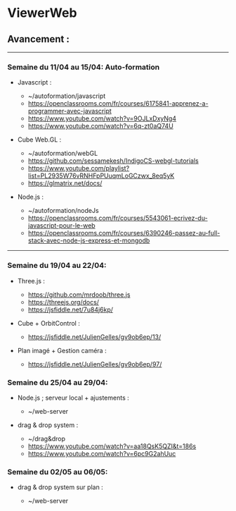 # ViewerWeb

## Avancement :

---

### Semaine du 11/04 au 15/04: Auto-formation

- Javascript :

  - ~/autoformation/javascript
  - https://openclassrooms.com/fr/courses/6175841-apprenez-a-programmer-avec-javascript
  - https://www.youtube.com/watch?v=9OJLxDxyNg4
  - https://www.youtube.com/watch?v=6q-zt0aQ74U

- Cube Web.GL :

  - ~/autoformation/webGL
  - https://github.com/sessamekesh/IndigoCS-webgl-tutorials
  - https://www.youtube.com/playlist?list=PL2935W76vRNHFpPUuqmLoGCzwx_8eq5yK
  - https://glmatrix.net/docs/

- Node.js :

  - ~/autoformation/nodeJs
  - https://openclassrooms.com/fr/courses/5543061-ecrivez-du-javascript-pour-le-web
  - https://openclassrooms.com/fr/courses/6390246-passez-au-full-stack-avec-node-js-express-et-mongodb

---

### Semaine du 19/04 au 22/04:

- Three.js :

  - https://github.com/mrdoob/three.js
  - https://threejs.org/docs/
  - https://jsfiddle.net/7u84j6kp/

- Cube + OrbitControl :

  - https://jsfiddle.net/JulienGelles/gv9ob6ep/13/

- Plan imagé + Gestion caméra :

  - https://jsfiddle.net/JulienGelles/gv9ob6ep/97/

### Semaine du 25/04 au 29/04:

- Node.js ; serveur local + ajustements :

  - ~/web-server

- drag & drop system :

  - ~/drag&drop
  - https://www.youtube.com/watch?v=aa18QsK5QZI&t=186s
  - https://www.youtube.com/watch?v=6pc9G2ahUuc

### Semaine du 02/05 au 06/05:

- drag & drop system sur plan :

  - ~/web-server
